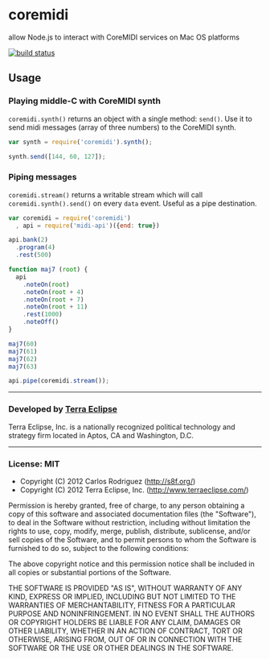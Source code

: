 coremidi
========

allow Node.js to interact with CoreMIDI services on Mac OS platforms

[![build status](https://secure.travis-ci.org/carlos8f/node-coremidi.png)](http://travis-ci.org/carlos8f/node-coremidi)

Usage
-----

### Playing middle-C with CoreMIDI synth

`coremidi.synth()` returns an object with a single method: `send()`. Use it
to send midi messages (array of three numbers) to the CoreMIDI synth.

```javascript
var synth = require('coremidi').synth();

synth.send([144, 60, 127]);
```

### Piping messages 

`coremidi.stream()` returns a writable stream which will call
`coremidi.synth().send()` on every `data` event. Useful as a pipe destination.

```javascript
var coremidi = require('coremidi')
  , api = require('midi-api')({end: true})

api.bank(2)
  .program(4)
  .rest(500)

function maj7 (root) {
  api
    .noteOn(root)
    .noteOn(root + 4)
    .noteOn(root + 7)
    .noteOn(root + 11)
    .rest(1000)
    .noteOff()
}

maj7(60)
maj7(61)
maj7(62)
maj7(63)

api.pipe(coremidi.stream());
```

- - -

### Developed by [Terra Eclipse](http://www.terraeclipse.com)
Terra Eclipse, Inc. is a nationally recognized political technology and
strategy firm located in Aptos, CA and Washington, D.C.

- - -

### License: MIT

- Copyright (C) 2012 Carlos Rodriguez (http://s8f.org/)
- Copyright (C) 2012 Terra Eclipse, Inc. (http://www.terraeclipse.com/)

Permission is hereby granted, free of charge, to any person obtaining a copy
of this software and associated documentation files (the &quot;Software&quot;), to deal
in the Software without restriction, including without limitation the rights
to use, copy, modify, merge, publish, distribute, sublicense, and/or sell
copies of the Software, and to permit persons to whom the Software is furnished
to do so, subject to the following conditions:

The above copyright notice and this permission notice shall be included in
all copies or substantial portions of the Software.

THE SOFTWARE IS PROVIDED &quot;AS IS&quot;, WITHOUT WARRANTY OF ANY KIND, EXPRESS OR
IMPLIED, INCLUDING BUT NOT LIMITED TO THE WARRANTIES OF MERCHANTABILITY,
FITNESS FOR A PARTICULAR PURPOSE AND NONINFRINGEMENT. IN NO EVENT SHALL THE
AUTHORS OR COPYRIGHT HOLDERS BE LIABLE FOR ANY CLAIM, DAMAGES OR OTHER
LIABILITY, WHETHER IN AN ACTION OF CONTRACT, TORT OR OTHERWISE, ARISING FROM,
OUT OF OR IN CONNECTION WITH THE SOFTWARE OR THE USE OR OTHER DEALINGS IN THE
SOFTWARE.